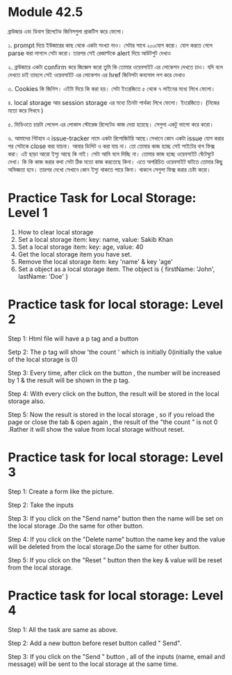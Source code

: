 # Module 42.5

ব্রাউজার এবং ডিবাগ রিলেটেড জিনিসগুলা প্রাকটিস করে ফেলো।  



১. prompt দিয়ে ইউজারের কাছ থেকে একটা সংখ্যা নাও। সেটার সাথে ২০০যোগ করো। যোগ করতে গেলে parse করা লাগলে সেটা করো। তারপর সেই রেজাল্টকে alert দিয়ে আউটপুট দেখাও 

২. ব্রাউজারে একটা confirm করে জিজ্ঞেস করো তুমি কি তোমার ওয়েবসাইট এর লোকেশন দেখতে চাও। যদি বলে দেখতে চাই তাহলে সেই ওয়েবসাইট এর লোকেশন এর href জিনিসটা কনসোল লগ করে দেখাও 

৩. Cookies কি জিনিস। এইটা দিয়ে কি করা হয়। সেটা ইংরেজিতে ৫ থেকে ৭ লাইনের মধ্যে লিখে ফেলো। 

৪. local storage আর session storage এর মধ্যে তিনটা পার্থক্য লিখে ফেলো। ইংরেজিতে। (নিজের মতো করে লিখবে )

৫. ভিডিওতে চারটা লেভেল এর লোকাল স্টোরেজ রিলেটেড কাজ দেয়া হয়েছে। সেগুলা একটু ভালো করে করো। 

৬. আমাদের গিটহাব এ issue-tracker নামে একটা রিপোজিটরি আছে।সেখানে কোন একটা issue যোগ করার পর সেটাকে close করা যায়না। আবার ডিলিট ও করা যায় না। তো তোমার কাজ হচ্ছে সেই সাইটের বাগ ফিক্স করা। এই ছাড়া আরো ইস্যু আছে কি নাই। সেটা আমি বলে দিচ্ছি না। তোমার কাজ হচ্ছে ওয়েবসাইট ঘেঁটেঘুটে দেখা। কি কি কাজ করার কথা সেটা ঠিক মতো কাজ করতেছে কিনা। এতে অপরিচিত ওয়েবসাইট ঘাটতে তোমার কিছু অভিজ্ঞতা হবে। তারপর দেখো সেখানে কোন ইস্যু থাকতে পারে কিনা। থাকলে সেগুলা ফিক্স করার চেষ্টা করো। 


# Practice Task for Local Storage: Level 1

1. How to clear local storage
2. Set a local storage item: key: name, value: Sakib Khan
3. Set a local storage item: key: age, value: 40
4. Get the local storage item you have set.
5. Remove the local storage item: key 'name' & key 'age'
6. Set a object as a local storage item. The object is {
    firstName: 'John', lastName: 'Doe'
}

# Practice task for local storage: Level 2

Step 1: Html file will have a p tag and a button

Setp 2: The p tag will show 'the count ' which is initially 0(initially the value of the local storage is 0)

Step 3: Every time, after click on the button , the number will be increased by 1 & the result will be shown in the p tag.

Step 4: With every click on the button, the result will be stored in the local storage also.

Step 5: Now the result is stored in the local storage , so if you reload the page or close the tab & open again , the result of the  "the count " is not 0 .Rather it will show the value from local storage without reset.

# Practice task for local storage: Level 3

Step 1: Create a form like the picture.

Step 2: Take the inputs

Step 3: If you click on the "Send name" button then the name will be set on the local storage .Do the same for other button.

Step 4: If you click on the "Delete name" button the name key and the value will be deleted from the local storage.Do the same for other button.

Step 5: If you click on the "Reset " button then the key & value will be reset from the local storage.

# Practice task for local storage: Level 4

Step 1: All the task are same as above.

Step 2: Add a new button before reset button called " Send".

Step 3: If you click on the "Send " button , all of the inputs (name, email and message) will be sent to the local storage at the same time.



